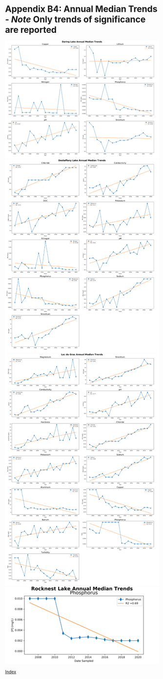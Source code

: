 ---
---

# Appendix B4: Annual Median Trends - *Note* Only trends of significance are reported

<img src="Daring_Lake_Trends.png">

<img src="Destaffany_Lake_Trends.png">

<img src="Lac_de_Gras_Trends.png">

<img src="Rocknest_Annual_Trend.png">

[Index](index.md)
